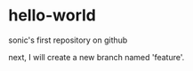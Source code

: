 # hello-world
sonic's first repository on github

next, I will create a new branch named 'feature'.
